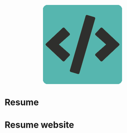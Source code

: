 <p align="center">
  <img src="https://github.com/ygtalp/VueJS-Resume/blob/master/favicon.png">
  <h1>Resume</h1>
</p>

# Resume website
